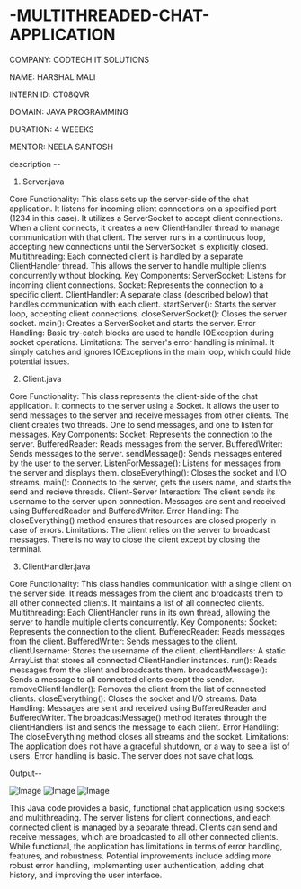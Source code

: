 # -MULTITHREADED-CHAT-APPLICATION

COMPANY: CODTECH IT SOLUTIONS

NAME: HARSHAL MALI

INTERN ID: CT08QVR

DOMAIN: JAVA PROGRAMMING

DURATION: 4 WEEEKS

MENTOR: NEELA SANTOSH


description  -- 
1. Server.java

Core Functionality:
This class sets up the server-side of the chat application. It listens for incoming client connections on a specified port (1234 in this case).
It utilizes a ServerSocket to accept client connections.
When a client connects, it creates a new ClientHandler thread to manage communication with that client.
The server runs in a continuous loop, accepting new connections until the ServerSocket is explicitly closed.
Multithreading:
Each connected client is handled by a separate ClientHandler thread. This allows the server to handle multiple clients concurrently without blocking.
Key Components:
ServerSocket: Listens for incoming client connections.
Socket: Represents the connection to a specific client.
ClientHandler: A separate class (described below) that handles communication with each client.
startServer(): Starts the server loop, accepting client connections.
closeServerSocket(): Closes the server socket.
main(): Creates a ServerSocket and starts the server.
Error Handling:
Basic try-catch blocks are used to handle IOException during socket operations.
Limitations:
The server's error handling is minimal. It simply catches and ignores IOExceptions in the main loop, which could hide potential issues.


2. Client.java

Core Functionality:
This class represents the client-side of the chat application.
It connects to the server using a Socket.
It allows the user to send messages to the server and receive messages from other clients.
The client creates two threads. One to send messages, and one to listen for messages.
Key Components:
Socket: Represents the connection to the server.
BufferedReader: Reads messages from the server.
BufferedWriter: Sends messages to the server.
sendMessage(): Sends messages entered by the user to the server.
ListenForMessage(): Listens for messages from the server and displays them.
closeEverything(): Closes the socket and I/O streams.
main(): Connects to the server, gets the users name, and starts the send and recieve threads.
Client-Server Interaction:
The client sends its username to the server upon connection.
Messages are sent and received using BufferedReader and BufferedWriter.
Error Handling:
The closeEverything() method ensures that resources are closed properly in case of errors.
Limitations:
The client relies on the server to broadcast messages.
There is no way to close the client except by closing the terminal.




3. ClientHandler.java

Core Functionality:
This class handles communication with a single client on the server side.
It reads messages from the client and broadcasts them to all other connected clients.
It maintains a list of all connected clients.
Multithreading:
Each ClientHandler runs in its own thread, allowing the server to handle multiple clients concurrently.
Key Components:
Socket: Represents the connection to the client.
BufferedReader: Reads messages from the client.
BufferedWriter: Sends messages to the client.
clientUsername: Stores the username of the client.
clientHandlers: A static ArrayList that stores all connected ClientHandler instances.
run(): Reads messages from the client and broadcasts them.
broadcastMessage(): Sends a message to all connected clients except the sender.
removeClientHandler(): Removes the client from the list of connected clients.
closeEverything(): Closes the socket and I/O streams.
Data Handling:
Messages are sent and received using BufferedReader and BufferedWriter.
The broadcastMessage() method iterates through the clientHandlers list and sends the message to each client.
Error Handling:
The closeEverything method closes all streams and the socket.
Limitations:
The application does not have a graceful shutdown, or a way to see a list of users.
Error handling is basic.
The server does not save chat logs.



Output-- 

![Image](https://github.com/user-attachments/assets/7e64c395-0de0-4ec4-b488-1c4c22245de9)
![Image](https://github.com/user-attachments/assets/8cfe293e-70c8-41af-9462-f77a86f5d04c)
![Image](https://github.com/user-attachments/assets/828cb1a4-545d-42e6-80c4-c58935751132)




This Java code provides a basic, functional chat application using sockets and multithreading. The server listens for client connections, and each connected client is managed by a separate thread. Clients can send and receive messages, which are broadcasted to all other connected clients. While functional, the application has limitations in terms of error handling, features, and robustness. Potential improvements include adding more robust error handling, implementing user authentication, adding chat history, and improving the user interface.
